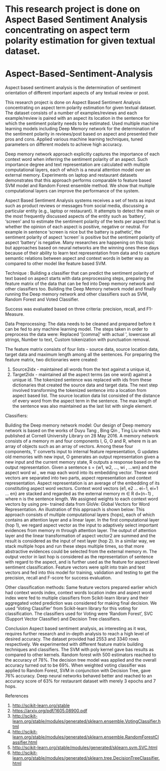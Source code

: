 # This research project is done on Aspect Based Sentiment Analysis concentrating on aspect term polarity estimation for given textual dataset.
# Aspect-Based-Sentiment-Analysis
Aspect based sentiment analysis is the determination of sentiment orientation of different important aspects of any textual review or post. 

This research project is done on Aspect Based Sentiment Analysis concentrating on aspect term polarity estimation for given textual dataset. The dataset consists of a number of examples/reviews and each example/review is paired with an aspect its location in the sentence for which the sentiment polarity needs to be estimated. Used multiple machine learning models including Deep Memory network for the determination of the sentiment polarity in reviews/post based on aspect and presented their pros and cons. Applied various machine learning techniques, tuned parameters on different models to achieve high accuracy. 

Deep memory network approach explicitly captures the importance of each context word when inferring the sentiment polarity of an aspect. Such importance degree and text representation are calculated with multiple computational layers, each of which is a neural attention model over an external memory. Experiments on laptop and restaurant datasets demonstrates that this approach performs comparable to feature based SVM model and Random Forest ensemble method. We show that multiple computational layers can improve the performance of the system.

Aspect Based Sentiment Analysis systems receives a set of texts as input such as product reviews or messages from social media, discussing a particular entity (e.g., laptop or restaurant). It attempts to detect the main or the most frequently discussed aspects of the entity such as ‘battery’, ‘screen’ and to estimate the sentiment polarity of the texts per aspect that is whether the opinion of each aspect is positive, negative or neutral. For example in sentence ‘screen is nice but the battery is pathetic’, the sentiment polarity of aspect ‘screen’ is positive but the sentiment polarity of aspect ‘battery’ is negative.
Many researches are happening on this topic but approaches based on neural networks are the winning ones these days because of their ability to learn text representation from data and to capture semantic relations between aspect and context words in better way as compared to other model like feature based SVM.

Technique :
Building a classifier that can predict the sentiment polarity of text based on aspect starts with data preprocessing steps, preparing the feature matrix of the data that can be fed into Deep memory network and other classifiers too. Building the Deep Memory network model and finally running the Deep memory network and other classifiers such as SVM, Random Forest and Voted Classifier. 

Success was evaluated based on three criteria: precision, recall, and F1-Measure.

Data Preprocessing:
The data needs to be cleaned and prepared before it can be fed to any machine learning model.
The steps taken in order to preprocess the data were: 
Replaced '[comma]' with actual ', lowercase all strings, Number to text, Custom tokenization with punctuation removal.

The feature matrix consists of four lists - source data, source location data, target data and maximum length among all the sentences. For preparing the feature matrix, two dictionaries were created: 
1. Source2idx - maintained all words from the text against a unique id, 
2. Target2idx - maintained all the aspect terms (as one word) against a unique id. 
The tokenized sentence was replaced with ids from these dictionaries that created the source data and target data. The next
step involved transforming the tokenized sentence into a location from aspect based list. The source location data list consisted of the distance of every word from the aspect term in the sentence. The max length of the sentence was also maintained as the last list with single element.

Classifiers:

Building the Deep memory network model:
Our design of Deep memory network is based on the works of Duyu Tang , Bing Qin , Ting Liu which was published at Cornell University Library on 28 May 2016. A memory network consists of a memory m and four components I, G, O and R, where m is an array of objects such as an array of vectors. Among these four components, ‘I’ converts input to internal feature representation, G updates old memories with new input, O generates an output representation given a new input and the current memory state, R outputs a response based on the output representation. Given a sentence s = {w1, w2, ..., wi , ...wn} and the aspect word wi , we map each word into its embedding vector. These word vectors are separated into two parts, aspect representation and context representation. Aspect representation is an average of the embedding of its constituting aspect word vectors. Context word vectors {e1, e2 ... ei−1, ei+1 ... en} are stacked and regarded as the external memory m ∈ R d×(n−1) , where n is the sentence length. We assigned weights to each context word vectors by using pre- trained data from GloVe: Global Vectors for Word Representation. An illustration of this approach is shown below: This approach consists of multiple computational layers (hops), each of which contains an attention layer and a linear layer. In the first computational layer (hop 1), we regard aspect vector as the input to adaptively select important evidences from memory m through attention layer.
The output of attention layer and the linear transformation of aspect vector2 are summed and the result is considered as the input of next layer (hop 2). In a similar way, we stack multiple hops and run these steps multiple times, so that more abstractive evidences could be selected from the external memory m. The output vector in last hop is considered as the representation of sentence
with regard to the aspect, and is further used as the feature for aspect level sentiment classification. Feature vectors were split into train and test vectors and fed into this model for training, validation and testing to get the precision, recall and F-score for success evaluation. 

Other classification methods:
Same feature vectors prepared earlier which had context words index, context words location index and aspect word index were fed to multiple classifiers from Scikit-learn library and their aggregated voted prediction was considered for making final decision. We used ‘Voting Classifier’ from Scikit-learn library for this voting for classification. The classifiers used for
Voting were ‘Random Forest’, SVC (Support Vector Classifier) and Decision Tree classifiers.

Conclusion
Aspect based sentiment analysis, as interesting as it was, requires further research and in-depth analysis to reach a high level of desired accuracy. The dataset provided had 2553 and 3340 rows respectively. We experimented with different feature matrix building techniques and classifiers. The SVM with poly kernel gave bas results as compared to other kernels. Random forest with 500 estimators reached to the accuracy of 78%. The decision tree model was applied and the overall accuracy turned out to be 69%. When weighted voting classifier was applied to Random Forest, SVM in conjunction with Decision Tree, gave 76% accuracy. Deep neural networks behaved better and reached to an accuracy score of 63% for restaurant dataset with merely 3 epochs and 7 hops. 

References
1. http://scikit-learn.org/stable
2. https://arxiv.org/pdf/1605.08900.pdf
3. http://scikit-learn.org/stable/modules/generated/sklearn.ensemble.VotingClassifier.html
4. http://scikit-learn.org/stable/modules/generated/sklearn.ensemble.RandomForestClassifier.html
5. http://scikit-learn.org/stable/modules/generated/sklearn.svm.SVC.html
6. http://scikit-learn.org/stable/modules/generated/sklearn.tree.DecisionTreeClassifier.html
